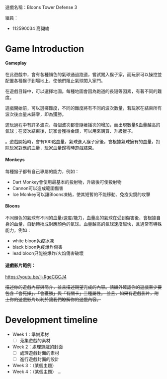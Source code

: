 遊戲名稱：Bloons Tower Defense 3

組員：

- 112590034 高翎竣

# Game Introduction

#### Gameplay

在此遊戲中，會有各種顏色的氣球通過跑道，嘗試闖入猴子家，而玩家可以操控並配置各種猴子到場地上，使他們阻止氣球闖入家門。

在遊戲目錄中，可以選擇地圖。每種地圖會因為跑道的長短等因素，有著不同的難度。

遊戲開始前，可以選擇難度，不同的難度將有不同的波次數量，若玩家在結束所有波次後血量未歸零，即為獲勝。

遊玩過程中有許多波次，每個波次都會隨著播次的增加，而出現數量&血量越高的氣球；在波次結束後，玩家會獲得金錢，可以用來購買、升級猴子。

。遊戲開始時，會有100點血量，氣球進入猴子家後，會根據氣球擁有的血量，扣除玩家對應的血量，玩家血量歸零時遊戲結束。

#### Monkeys

每種猴子都有自己專屬的能力，例如：
- Dart Monkey會使用最基本的投射物，升級後可使投射物  
- Cannon可以造成範圍傷害  
- Ice Monkey可以讓Bloons凍結，使其短暫的不能移動、免疫尖銳的攻擊

#### Bloons

不同顏色的氣球有不同的血量/速度/能力，血量高的氣球在受到傷害後，會根據自身的血量，自動轉換成對應顏色的氣球。血量越高的氣球速度越快，且通常有特殊能力，例如：
- white bloon免疫冰凍
- black bloon免疫爆炸傷害
- lead bloon只能被爆炸/火焰傷害破壞

#### 遊戲影片範例：

https://youtu.be/ij-RgeCGCJ4

~~描述你的遊戲內容與簡介，並且描述期望完成的內容。請額外確認你的遊戲至少要包含「會死掉」、「會獲勝」與「有關卡」三種屬性。
並且，如果有遊戲影片，附上你的遊戲影片以利於讓我們瞭解你的遊戲內容。~~

# Development timeline

- Week 1：準備素材
  - [ ] 蒐集遊戲的素材
- Week 2：處理遊戲的封面
  - [ ] 處理遊戲封面的素材
  - [ ] 進行遊戲封面的設計
- Week 3：（某個主題）
- Week 4：（某個主題）
...
